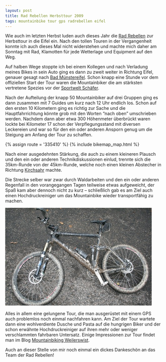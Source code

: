 ```yaml
---
layout: post
title: Rad Rebellen Herbsttour 2009
tags: mountainbike tour gps radrebellen eifel
---
```


Wie auch im letzten Herbst luden auch dieses Jahr die [Rad Rebellen](http://rad-rebellen.de/?p=277) zur Herbsttour in die Eifel ein. Nach den tollen Touren in der Vergangenheit konnte ich auch dieses Mal nicht widerstehen und machte mich daher am Sonntag mit Rad, Klamotten für jede Wetterlage und Equipment auf den Weg.

Auf halben Wege stoppte ich bei einem Kollegen und nach Verladung meines Bikes in sein Auto ging es dann zu zweit weiter in Richtung Eifel, genauer gesagt nach [Bad Münstereifel](http://www.bad-muenstereifel.de). Schon knapp eine Stunde vor dem offiziellen Start der Tour waren die Mountainbiker die am stärksten vertretene Spezies vor der [Sportwelt Schäfer](http://www.sportwelt-schaefer.de).

Nach der Aufteilung der knapp 50 Mountainbiker auf drei Gruppen ging es dann zusammen mit 7 Guides um kurz nach 12 Uhr endlich los. Schon auf den ersten 10 Kilometern ging es richtig zur Sache und die Hauptfahrrichtung könnte grob mit den Worten “nach oben” umschrieben werden. Nachdem dann aber etwa 300 Höhenmeter überbrückt waren lockte bei Kilometer 17 schon der Verpflegungsstand mit diversen Leckereien und war so für den ein oder anderen Ansporn genug um die Steigung am Anfang der Tour zu schaffen.

{% assign route = '335410' %}
{% include bikemap_map.html %}

Nach einer ausgedehnten Stärkung, die auch zu einem kleineren Plausch und den ein oder anderen Technikdiskussionen einlud, trennte sich die 35km-Runde von der 45km-Runde, welche noch einen kleinen Abstecher in Richtung [Kirchsahr](http://www.kirchsahr.de) machte.

Die Strecke selber war zwar durch Waldarbeiten und den ein oder anderen Regenfall in den vorangegangen Tagen teilweise etwas aufgeweicht, der Spaß kam aber dennoch nicht zu kurz – schließlich gab es am Ziel auch einen Hochdruckreiniger um das Mountainbike wieder transportfähig zu machen.

![Mountainbike vor der notwenigen Reinigung](/images/2009-10-12/img_2135.jpg)

Alles in allem eine gelungene Tour, die man ausgerüstet mit einem GPS auch problemlos noch einmal nachfahren kann. Am Ziel der Tour wartete dann eine wohlverdiente Dusche und Pasta auf die hungrigen Biker und der schon erwähnte Hochdruckreiniger auf ihren mehr oder weniger verschlammten fahrbaren Untersatz. Einige Impressionen zur Tour findet man im Blog [Mountainbiking Weilerswist](http://hosting.moellex.de/wordpress28/?p=443).

Auch an dieser Stelle von mir noch einmal ein dickes Dankeschön an das Team der Rad Rebellen!
